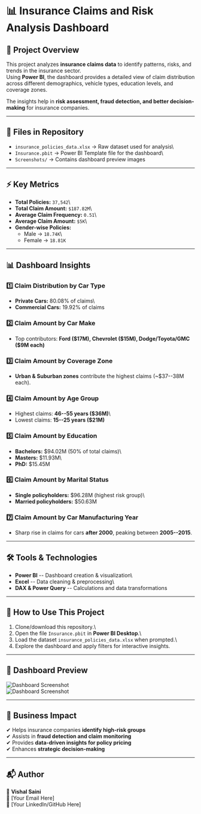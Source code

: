 # 📊 Insurance Claims and Risk Analysis Dashboard

## 📌 Project Overview

This project analyzes **insurance claims data** to identify patterns,
risks, and trends in the insurance sector.\
Using **Power BI**, the dashboard provides a detailed view of claim
distribution across different demographics, vehicle types, education
levels, and coverage zones.

The insights help in **risk assessment, fraud detection, and better
decision-making** for insurance companies.

------------------------------------------------------------------------

## 📂 Files in Repository

-   `insurance_policies_data.xlsx` → Raw dataset used for analysis\
-   `Insurance.pbit` → Power BI Template file for the dashboard\
-   `Screenshots/` → Contains dashboard preview images

------------------------------------------------------------------------

## ⚡ Key Metrics

-   **Total Policies:** `37,542`\
-   **Total Claim Amount:** `$187.82M`\
-   **Average Claim Frequency:** `0.51`\
-   **Average Claim Amount:** `$5K`\
-   **Gender-wise Policies:**
    -   Male → `18.74K`\
    -   Female → `18.81K`

------------------------------------------------------------------------

## 📊 Dashboard Insights

### 1️⃣ Claim Distribution by Car Type

-   **Private Cars:** 80.08% of claims\
-   **Commercial Cars:** 19.92% of claims

### 2️⃣ Claim Amount by Car Make

-   Top contributors: **Ford (\$17M), Chevrolet (\$15M),
    Dodge/Toyota/GMC (\$9M each)**

### 3️⃣ Claim Amount by Coverage Zone

-   **Urban & Suburban zones** contribute the highest claims
    (\~\$37--38M each).

### 4️⃣ Claim Amount by Age Group

-   Highest claims: **46--55 years (\$36M)**\
-   Lowest claims: **15--25 years (\$21M)**

### 5️⃣ Claim Amount by Education

-   **Bachelors:** \$94.02M (50% of total claims)\
-   **Masters:** \$11.93M\
-   **PhD:** \$15.45M

### 6️⃣ Claim Amount by Marital Status

-   **Single policyholders:** \$96.28M (highest risk group)\
-   **Married policyholders:** \$50.63M

### 7️⃣ Claim Amount by Car Manufacturing Year

-   Sharp rise in claims for cars **after 2000**, peaking between
    **2005--2015**.

------------------------------------------------------------------------

## 🛠️ Tools & Technologies

-   **Power BI** -- Dashboard creation & visualization\
-   **Excel** -- Data cleaning & preprocessing\
-   **DAX & Power Query** -- Calculations and data transformations

------------------------------------------------------------------------

## 🚀 How to Use This Project

1.  Clone/download this repository.\
2.  Open the file `Insurance.pbit` in **Power BI Desktop**.\
3.  Load the dataset `insurance_policies_data.xlsx` when prompted.\
4.  Explore the dashboard and apply filters for interactive insights.

------------------------------------------------------------------------

## 📸 Dashboard Preview

![Dashboard Screenshot](./Screenshots/Screenshot1.png)\
![Dashboard Screenshot](./Screenshots/Screenshot2.png)

------------------------------------------------------------------------

## 📌 Business Impact

✔ Helps insurance companies **identify high-risk groups**\
✔ Assists in **fraud detection and claim monitoring**\
✔ Provides **data-driven insights for policy pricing**\
✔ Enhances **strategic decision-making**

------------------------------------------------------------------------

## 📬 Author

👤 **Vishal Saini**\
📧 \[Your Email Here\]\
🔗 \[Your LinkedIn/GitHub Here\]
